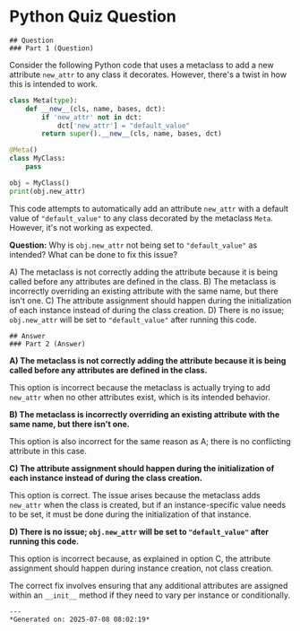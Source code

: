 # Python Quiz Question
    
    ## Question
    ### Part 1 (Question)

Consider the following Python code that uses a metaclass to add a new attribute `new_attr` to any class it decorates. However, there's a twist in how this is intended to work.

```python
class Meta(type):
    def __new__(cls, name, bases, dct):
        if 'new_attr' not in dct:
            dct['new_attr'] = "default_value"
        return super().__new__(cls, name, bases, dct)

@Meta()
class MyClass:
    pass

obj = MyClass()
print(obj.new_attr)
```

This code attempts to automatically add an attribute `new_attr` with a default value of `"default_value"` to any class decorated by the metaclass `Meta`. However, it's not working as expected.

**Question:** Why is `obj.new_attr` not being set to `"default_value"` as intended? What can be done to fix this issue?

A) The metaclass is not correctly adding the attribute because it is being called before any attributes are defined in the class.
B) The metaclass is incorrectly overriding an existing attribute with the same name, but there isn't one.
C) The attribute assignment should happen during the initialization of each instance instead of during the class creation.
D) There is no issue; `obj.new_attr` will be set to `"default_value"` after running this code.
    
    ## Answer
    ### Part 2 (Answer)

**A) The metaclass is not correctly adding the attribute because it is being called before any attributes are defined in the class.**

This option is incorrect because the metaclass is actually trying to add `new_attr` when no other attributes exist, which is its intended behavior.

**B) The metaclass is incorrectly overriding an existing attribute with the same name, but there isn't one.**

This option is also incorrect for the same reason as A; there is no conflicting attribute in this case.

**C) The attribute assignment should happen during the initialization of each instance instead of during the class creation.**

This option is correct. The issue arises because the metaclass adds `new_attr` when the class is created, but if an instance-specific value needs to be set, it must be done during the initialization of that instance.

**D) There is no issue; `obj.new_attr` will be set to `"default_value"` after running this code.**

This option is incorrect because, as explained in option C, the attribute assignment should happen during instance creation, not class creation.

The correct fix involves ensuring that any additional attributes are assigned within an `__init__` method if they need to vary per instance or conditionally.
    
    ---
    *Generated on: 2025-07-08 08:02:19*
    